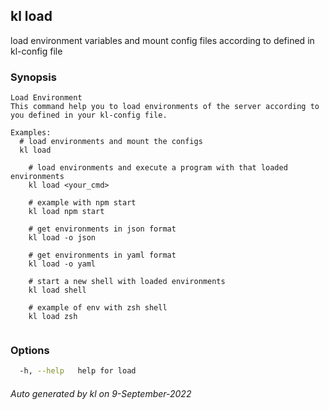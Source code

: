 ## kl load

load environment variables and mount config files according to defined in kl-config file

### Synopsis

```
Load Environment
This command help you to load environments of the server according to you defined in your kl-config file.

Examples:
  # load environments and mount the configs
  kl load

	# load environments and execute a program with that loaded environments
	kl load <your_cmd>

	# example with npm start
	kl load npm start

	# get environments in json format
	kl load -o json

	# get environments in yaml format
	kl load -o yaml

	# start a new shell with loaded environments
	kl load shell

	# example of env with zsh shell
	kl load zsh
	
```

### Options

```bash
  -h, --help   help for load
```



###### Auto generated by kl on 9-September-2022
